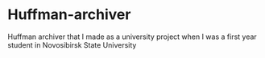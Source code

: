 # Huffman-archiver
Huffman archiver that I made as a university project when I was a first year student in Novosibirsk State University 
